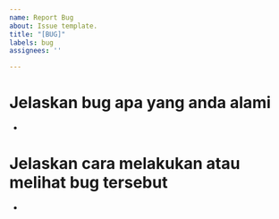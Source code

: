 ```yaml
---
name: Report Bug
about: Issue template.
title: "[BUG]"
labels: bug
assignees: ''

---
```


# Jelaskan bug apa yang anda alami
-


# Jelaskan cara melakukan atau melihat bug tersebut
-
